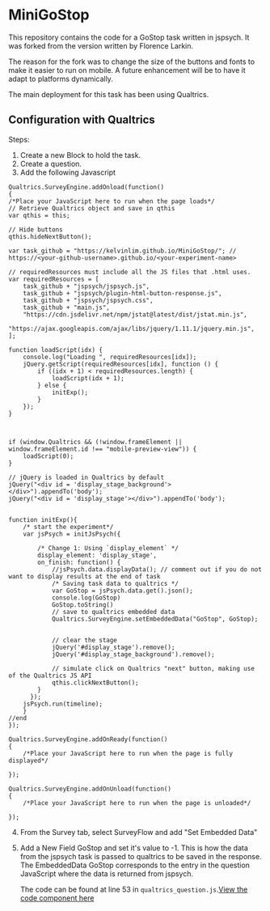 # MiniGoStop

This repository contains the code for a GoStop task written in jspsych. 
It was forked from the version
written by Florence Larkin.  

The reason for the fork was to change the size of the buttons and fonts to make it
easier to run on mobile.  A future enhancement will be to have it adapt to platforms
dynamically.

The main deployment for this task has been using Qualtrics.

## Configuration with Qualtrics

Steps:

1. Create a new Block to hold the task.
2. Create a question.
3. Add the following Javascript
   
```
Qualtrics.SurveyEngine.addOnload(function()
{
/*Place your JavaScript here to run when the page loads*/
// Retrieve Qualtrics object and save in qthis
var qthis = this;

// Hide buttons
qthis.hideNextButton();

var task_github = "https://kelvinlim.github.io/MiniGoStop/"; // https://<your-github-username>.github.io/<your-experiment-name>

// requiredResources must include all the JS files that .html uses.
var requiredResources = [
	task_github + "jspsych/jspsych.js",
	task_github + "jspsych/plugin-html-button-response.js", 
	task_github + "jspsych/jspsych.css",
	task_github + "main.js",
	"https://cdn.jsdelivr.net/npm/jstat@latest/dist/jstat.min.js",
    "https://ajax.googleapis.com/ajax/libs/jquery/1.11.1/jquery.min.js",
];

function loadScript(idx) {
    console.log("Loading ", requiredResources[idx]);
    jQuery.getScript(requiredResources[idx], function () {
        if ((idx + 1) < requiredResources.length) {
            loadScript(idx + 1);
        } else {
            initExp();
        }
    });
}



if (window.Qualtrics && (!window.frameElement || window.frameElement.id !== "mobile-preview-view")) {
    loadScript(0);
}

// jQuery is loaded in Qualtrics by default
jQuery("<div id = 'display_stage_background'></div>").appendTo('body');
jQuery("<div id = 'display_stage'></div>").appendTo('body');


function initExp(){
    /* start the experiment*/
    var jsPsych = initJsPsych({
		
        /* Change 1: Using `display_element` */
        display_element: 'display_stage',
        on_finish: function() {
            //jsPsych.data.displayData(); // comment out if you do not want to display results at the end of task
            /* Saving task data to qualtrics */
			var GoStop = jsPsych.data.get().json();
			console.log(GoStop)
			GoStop.toString()
			// save to qualtrics embedded data
			Qualtrics.SurveyEngine.setEmbeddedData("GoStop", GoStop);
			
           
            // clear the stage
            jQuery('#display_stage').remove();
            jQuery('#display_stage_background').remove();

            // simulate click on Qualtrics "next" button, making use of the Qualtrics JS API
            qthis.clickNextButton();
        }
      }); 
	jsPsych.run(timeline);
    }
//end
});

Qualtrics.SurveyEngine.addOnReady(function()
{
	/*Place your JavaScript here to run when the page is fully displayed*/

});

Qualtrics.SurveyEngine.addOnUnload(function()
{
	/*Place your JavaScript here to run when the page is unloaded*/

});

```

4. From the Survey tab, select SurveyFlow and add "Set Embedded Data"
5. Add a New Field GoStop and set it's value to -1.  This is how the data from the 
   jspsych task is passed to qualtrics to be saved in the response.  The EmbeddedData GoStop
   corresponds to the entry in the question JavaScript where the data is returned from jspsych.

   The code can be found at line 53 in `qualtrics_question.js`.[View the code component here](https://github.com/kelvinlim/MiniGoStop/blob/main/qualtrics_question.js#L52-L58)
